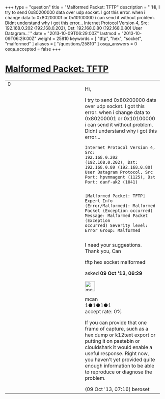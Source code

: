 +++
type = "question"
title = "Malformed Packet: TFTP"
description = '''Hi,  I try to send 0x80200000 data over udp socket. I got this error. when i change data to 0x80200001 or 0x10100000 i can send it without problem. Didnt understand why i got this error... Internet Protocol Version 4, Src: 192.168.0.202 (192.168.0.202), Dst: 192.168.0.80 (192.168.0.80) User Datagram...'''
date = "2013-10-09T06:29:00Z"
lastmod = "2013-10-09T06:29:00Z"
weight = 25810
keywords = [ "tftp", "hex", "socket", "malformed" ]
aliases = [ "/questions/25810" ]
osqa_answers = 0
osqa_accepted = false
+++

<div class="headNormal">

# [Malformed Packet: TFTP](/questions/25810/malformed-packet-tftp)

</div>

<div id="main-body">

<div id="askform">

<table id="question-table" style="width:100%;"><colgroup><col style="width: 50%" /><col style="width: 50%" /></colgroup><tbody><tr class="odd"><td style="width: 30px; vertical-align: top"><div class="vote-buttons"><div id="post-25810-score" class="post-score" title="current number of votes">0</div><div id="favorite-count" class="favorite-count"></div></div></td><td><div id="item-right"><div class="question-body"><p>Hi,</p><p>I try to send 0x80200000 data over udp socket. I got this error. when i change data to 0x80200001 or 0x10100000 i can send it without problem. Didnt understand why i got this error...</p><pre><code>Internet Protocol Version 4, Src:
192.168.0.202 (192.168.0.202), Dst: 192.168.0.80 (192.168.0.80) User Datagram Protocol, Src Port: hpvmmagent (1125), Dst Port: danf-ak2 (1041)

[Malformed Packet: TFTP] Expert Info (Error/Malformed): Malformed Packet (Exception occurred) Message: Malformed Packet (Exception occurred) Severity level: Error Group: Malformed</code></pre><p>I need your suggestions. Thank you, Can</p></div><div id="question-tags" class="tags-container tags">tftp hex socket malformed</div><div id="question-controls" class="post-controls"></div><div class="post-update-info-container"><div class="post-update-info post-update-info-user"><p>asked <strong>09 Oct '13, 06:29</strong></p><img src="https://secure.gravatar.com/avatar/a28a522e4bc5245b48ddf889597027d9?s=32&amp;d=identicon&amp;r=g" class="gravatar" width="32" height="32" alt="mcan&#39;s gravatar image" /><p>mcan<br />
<span class="score" title="1 reputation points">1</span><span title="1 badges"><span class="badge1">●</span><span class="badgecount">1</span></span><span title="1 badges"><span class="silver">●</span><span class="badgecount">1</span></span><span title="1 badges"><span class="bronze">●</span><span class="badgecount">1</span></span><br />
<span class="accept_rate" title="Rate of the user&#39;s accepted answers">accept rate:</span> <span title="mcan has no accepted answers">0%</span></p></div></div><div id="comments-container-25810" class="comments-container"><span id="25815"></span><div id="comment-25815" class="comment"><div id="post-25815-score" class="comment-score"></div><div class="comment-text"><p>If you can provide that one frame of capture, such as a hex dump or k12text export or putting it on pastebin or clouldshark it would enable a useful response. Right now, you haven't yet provided quite enough information to be able to reproduce or diagnose the problem.</p></div><div id="comment-25815-info" class="comment-info"><span class="comment-age">(09 Oct '13, 07:16)</span> beroset</div></div></div><div id="comment-tools-25810" class="comment-tools"></div><div class="clear"></div><div id="comment-25810-form-container" class="comment-form-container"></div><div class="clear"></div></div></td></tr></tbody></table>

</div>

</div>

